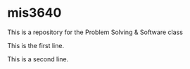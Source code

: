 # mis3640
 This is a repository for the Problem Solving & Software class

This is the first line.

This is a second line.